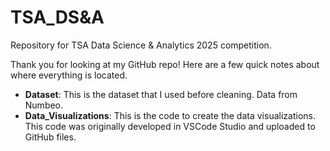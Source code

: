 # TSA_DS&A
Repository for TSA Data Science &amp; Analytics 2025 competition.

Thank you for looking at my GitHub repo! Here are a few quick notes about where everything is located. 

- **Dataset**: This is the dataset that I used before cleaning. Data from Numbeo.
- **Data_Visualizations**: This is the code to create the data visualizations. This code was originally developed in VSCode Studio and uploaded to GitHub files.
